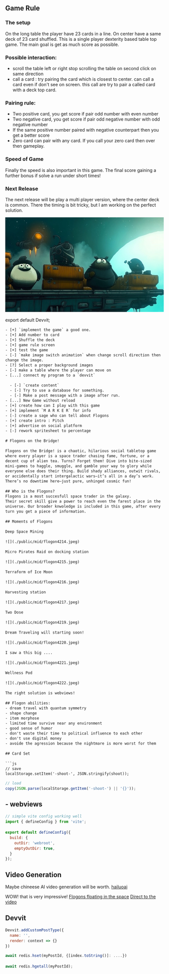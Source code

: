 ## Game Rule

### The setup
On the long table the player have 23 cards in a line. On center have a same deck of 23 card shuffled.
This is a single player dexterity based table top game. The main goal is get as much score as possible.

### Possible interaction:
- scroll the table left or right stop scrolling the table on second click on same direction
- call a card : try pairing the card which is closest to center. can call a card even if don't see on screen. this call are try to pair a called card with a deck top card.

### Pairing rule:
- Two positive card, you get score if pair odd number with even number
- Two negative card, you get score if pair odd negative number with odd negative number
- If the same positive number paired with negative counterpart then you get a better score
- Zero card can pair with any card. If you call your zero card then over then gameplay.

### Speed of Game
Finally the speed is also important in this game. The final score gaining a further bonus if solve a run under short times!

### Next Release
The next release will be play a multi player version, where the center deck is common. There the timing is bit tricky, but I am working on the perfect solution.

![](./public/mid/flogon4217.jpeg)


export default Devvit;
```
- [+] `implement the game` a good one.
- [+] Add number to card
- [+] Shuffle the deck
- [+] game rule screen
- [+] test the game
- [-] `make image switch animation` when change scroll direction then change the image.
- [?] Select a proper background images
- [-] make a table where the player can move on 
- [...] connect my program to a `devvit`
  
  - [-] `create content`
  - [-] Try to use a database for something.
  - [-] Make a post message with a image after run.
- [...] New Game without reload
- [+] create how can I play with this game 
- [+] implement `M A R K E R` for info
- [-] create a sage who can tell about Flogons
- [+] create intro : Pitch
- [+] advertise on social platform
- [-] rework spritesheet to percentage

# Flogons on the Bridge!

Flogons on the Bridge! is a chaotic, hilarious social tabletop game where every player is a space trader chasing fame, fortune, or a decent cup of alien tea. Turns? Forget them! Dive into bite-sized mini-games to haggle, smuggle, and gamble your way to glory while everyone else does their thing. Build shady alliances, outwit rivals, or accidentally start intergalactic wars—it’s all in a day’s work. There’s no downtime here—just pure, unhinged cosmic fun!

## Who is the Flogons?
Flogons is a most succesfull space trader in the galaxy.
Their secret skill give a power to reach even the farest place in the universe. Our broader knwoledge is included in this game, after every turn you get a piece of information.

## Moments of Flogons 

Deep Space Mining

![](./public/mid/flogon4214.jpeg)

Micro Pirates Raid on docking station

![](./public/mid/flogon4215.jpeg)

Terraform of Ice Moon

![](./public/mid/flogon4216.jpeg)

Harvesting station

![](./public/mid/flogon4217.jpeg)

Two Dose

![](./public/mid/flogon4219.jpeg)

Dream Traveling will starting soon!

![](./public/mid/flogon4220.jpeg)

I saw a this big ....

![](./public/mid/flogon4221.jpeg)

Wellness Pod

![](./public/mid/flogon4222.jpeg)

The right solution is webviews!

## Flogon abilities:
- dream travel with quantum symmetry
- shape change
- item morphose
- limited time survive near any environment
- good sense of humor
- don't waste their time to political influence to each other
- don't use digital money
- avoide the agression because the nightmare is more worst for them

## Card Set

```js
// save
localStorage.setItem('-shoot-', JSON.stringify(shoot));
```

```js
// load
copy(JSON.parse(localStorage.getItem('-shoot-') || '{}'));
```

## - webviews

```js
// simple vite config working well
import { defineConfig } from 'vite';

export default defineConfig({
  build: {
    outDir: 'webroot',
    emptyOutDir: true,
  }
});
```

## Video Generation

Maybe chineese AI video generation will be worth.
[hailuoai](https://hailuoai.video/create)

WOW! that is very impressive!
[Flogons floating in the space](https://hailuoai.video/create/324701351598858241)
[Direct to the video](https://hailuoai.video/share/dOkz0KpoNb3P)

## Devvit

```js
Devvit.addCustomPostType({
  name: '',
  render: context => {}
})
``` 
```js
await redis.hset(myPostId, {[index.toString()]: ....})

await redis.hgetall(myPostId);
```
